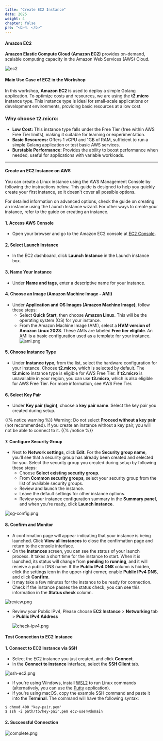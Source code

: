 ```yaml
---
title: "Create EC2 Instance"
date: 2025
weight: 4
chapter: false
pre: "<b>4. </b>"
---
```


#### Amazon EC2

**Amazon Elastic Compute Cloud (Amazon EC2)** provides on-demand, scalable computing capacity in the Amazon Web Services (AWS) Cloud.

![ec2](https://docs.aws.amazon.com/images/AWSEC2/latest/UserGuide/images/instance-types.png)

#### Main Use Case of EC2 in the Workshop

In this workshop, **Amazon EC2** is used to deploy a simple Golang application. To optimize costs and resources, we are using the **t2.micro** instance type. This instance type is ideal for small-scale applications or development environments, providing basic resources at a low cost.

### Why choose **t2.micro**:

- **Low Cost:** This instance type falls under the Free Tier (free within AWS Free Tier limits), making it suitable for learning or experimentation.
- **Basic Resources:** Offers 1 vCPU and 1GB of RAM, sufficient to run a simple Golang application or test basic AWS services.
- **Burstable Performance:** Provides the ability to boost performance when needed, useful for applications with variable workloads.

---

#### Create an EC2 Instance on AWS

You can create a Linux instance using the AWS Management Console by following the instructions below.
This guide is designed to help you quickly create your first instance, so it doesn't cover all possible options.

For detailed information on advanced options, check the guide on creating an instance using the Launch Instance wizard. For other ways to create your instance, refer to the guide on creating an instance.

#### 1. Access AWS Console

- Open your browser and go to the Amazon EC2 console at [EC2 Console](https://console.aws.amazon.com/ec2/).

#### 2. Select Launch Instance

- In the EC2 dashboard, click **Launch Instance** in the Launch instance box.

#### 3. Name Your Instance

- Under **Name and tags**, enter a descriptive name for your instance.

#### 4. Choose an Image (Amazon Machine Image - AMI)

- Under **Application and OS Images (Amazon Machine Image)**, follow these steps:
  - Select **Quick Start**, then choose **Amazon Linux**. This will be the operating system (OS) for your instance.
  - From the Amazon Machine Image (AMI), select a **HVM version of Amazon Linux 2023**. These AMIs are labeled **Free tier eligible**. An AMI is a basic configuration used as a template for your instance.
    ![ami.png](/images/4-create-ec2-instance/ami.png)

#### 5. Choose Instance Type

- Under **Instance type**, from the list, select the hardware configuration for your instance. Choose **t2.micro**, which is selected by default. The **t2.micro** instance type is eligible for AWS Free Tier. If **t2.micro** is unavailable in your region, you can use **t3.micro**, which is also eligible for AWS Free Tier. For more information, see AWS Free Tier.

#### 6. Select Key Pair

- Under **Key pair (login)**, choose a **key pair name**. Select the key pair you created during setup.

{{% notice warning %}}
Warning: Do not select **Proceed without a key pair** (not recommended). If you create an instance without a key pair, you will not be able to connect to it.
{{% /notice %}}

#### 7. Configure Security Group

- Next to **Network settings**, click **Edit**. For the **Security group name**, you'll see that a security group has already been created and selected for you. Select the security group you created during setup by following these steps:
  - Choose **Select existing security group**.
  - From **Common security groups**, select your security group from the list of available security groups.
  - Review and launch the instance.
  - Leave the default settings for other instance options.
  - Review your instance configuration summary in the **Summary panel**, and when you're ready, click **Launch instance**.

![sg-config.png](/images/4-create-ec2-instance/sg-config.png)

#### 8. Confirm and Monitor

- A confirmation page will appear indicating that your instance is being launched. Click **View all instances** to close the confirmation page and return to the console interface.
- On the **Instances** screen, you can see the status of your launch process. It takes a short time for the instance to start. When it is launched, its status will change from **pending** to **running**, and it will receive a public DNS name. If the **Public IPv4 DNS** column is hidden, click the settings icon in the upper-right corner, enable **Public IPv4 DNS**, and click **Confirm**.
- It may take a few minutes for the instance to be ready for connection. Check if the instance passes the status check; you can see this information in the **Status check** column.

![review.png](/images/4-create-ec2-instance/review-png.png)

- Review your Public IPv4, Please choose **EC2 Instance** > **Networking** tab > **Public IPv4 Address**

  ![check-ipv4.png](/images/4-create-ec2-instance/check-ipv4.png)

#### Test Connection to EC2 Instance

#### 1. Connect to EC2 Instance via SSH

- Select the EC2 instance you just created, and click **Connect**.
- In the **Connect to instance** interface, select the **SSH Client** tab.

![ssh-ec2.png](/images/4-create-ec2-instance/ssh-ec2.png)

- If you're using Windows, install [WSL2](https://learn.microsoft.com/en-us/windows/wsl/install) to run Linux commands (alternatively, you can use the [Putty](https://www.putty.org/) application).
- If you're using macOS, copy the example SSH command and paste it into the **Terminal**. The command will have the following syntax:

```
$ chmod 400 "key-pair.pem"
$ ssh -i path/to/key-pair.pem ec2-user@domain
```

#### 2. Successful Connection

![complete.png](/images/4-create-ec2-instance/complete.png)
